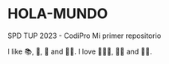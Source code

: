 # HOLA-MUNDO
SPD TUP 2023 - CodiPro
Mi primer repositorio 

I like 📚, 🍫, 🧉 and 🏋️‍♀️.
I love 👨‍👩‍👧, 👩‍💻 and 👩‍🔬. 
